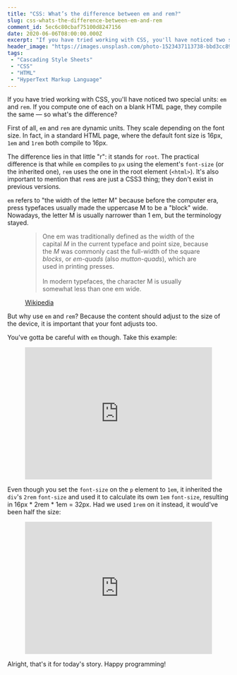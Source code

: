 ```yaml
---
title: "CSS: What’s the difference between em and rem?"
slug: css-whats-the-difference-between-em-and-rem
comment_id: 5ec6c80cbaf75100d8247156
date: 2020-06-06T08:00:00.000Z
excerpt: "If you have tried working with CSS, you'll have noticed two special units: em and rem — but what's the difference?"
header_image: "https://images.unsplash.com/photo-1523437113738-bbd3cc89fb19?ixlib=rb-1.2.1&q=80&fm=jpg&crop=entropy&cs=tinysrgb&w=2000&fit=max&ixid=eyJhcHBfaWQiOjExNzczfQ"
tags: 
 - "Cascading Style Sheets"
 - "CSS"
 - "HTML"
 - "HyperText Markup Language"
---
```


<p>If you have tried working with CSS, you'll have noticed two special units: <code>em</code> and <code>rem</code>. If you compute one of each on a blank HTML page, they compile the same — so what's the difference?</p><p>First of all, <code>em</code> and <code>rem</code> are dynamic units. They scale depending on the font size. In fact, in a standard HTML page, where the default font size is 16px, <code>1em</code> and <code>1rem</code> both compile to 16px.</p><p>The difference lies in that little "r": it stands for <code>root</code>. The practical difference is that while <code>em</code> compiles to <code>px</code> using the element's <code>font-size</code> (or the inherited one), <code>rem</code> uses the one in the root element (<code>&lt;html&gt;</code>). It's also important to mention that <code>rem</code>s are just a CSS3 thing; they don't exist in previous versions.</p><p><code>em</code> refers to "the width of the letter M" because before the computer era, press typefaces usually made the uppercase M to be a "block" wide. Nowadays, the letter M is usually narrower than 1 em, but the terminology stayed.</p><!--kg-card-begin: html--><figure><blockquote cite="https://en.wikipedia.org/wiki/Em_(typography)#History">One em was traditionally defined as the width of the capital <em>M</em> in the current typeface and point size, because the <em>M</em> was commonly cast the full-width of the square <em>blocks</em>, or <em>em-quads</em> (also <em>mutton-quads</em>), which are used in printing presses.<br><br>In modern typefaces, the character M is usually somewhat less than one em wide.</blockquote><figcaption><a href="https://en.wikipedia.org/wiki/Em_(typography)#History">Wikipedia</a></figcaption></figure><!--kg-card-end: html--><p>But why use <code>em</code> and <code>rem</code>? Because the content should adjust to the size of the device, it is important that your font adjusts too.</p><p>You've gotta be careful with <code>em</code> though. Take this example:</p><figure class="kg-card kg-embed-card"><iframe id="cp_embed_dyYaQZJ" src="https://codepen.io/samplasion/embed/preview/dyYaQZJ?height=300&amp;slug-hash=dyYaQZJ&amp;default-tabs=html,result&amp;host=https://codepen.io" title="" scrolling="no" frameborder="0" height="300" allowtransparency="true" class="cp_embed_iframe" style="width: 100%; overflow: hidden;"></iframe></figure><p>Even though you set the <code>font-size</code> on the <code>p</code> element to <code>1em</code>, it inherited the <code>div</code>'s <code>2rem</code> <code>font-size</code> and used it to calculate its own <code>1em</code> <code>font-size</code>, resulting in 16px * 2rem * 1em = 32px. Had we used <code>1rem</code> on it instead, it would've been half the size:</p><figure class="kg-card kg-embed-card"><iframe id="cp_embed_jObdQXP" src="https://codepen.io/samplasion/embed/preview/jObdQXP?height=300&amp;slug-hash=jObdQXP&amp;default-tabs=html,result&amp;host=https://codepen.io" title="Em vs rem pt 2" scrolling="no" frameborder="0" height="300" allowtransparency="true" class="cp_embed_iframe" style="width: 100%; overflow: hidden;"></iframe></figure><p>Alright, that's it for today's story. Happy programming!</p>